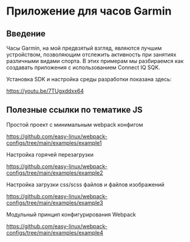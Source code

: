 # Приложение для часов Garmin

## Введение

Часы Garmin, на мой предвзятый взгляд, являются лучшим устройством, позволяющим отслежить активность при занятиях различными видами спорта. В этих примерам мы разбираемся как создавать приложения с использованием Connect IQ SQK.

Установка SDK и настройка среды разработки показана здесь:

https://youtu.be/7TUgxddxx64


## Полезные ссылки по тематике JS
Простой проект с минимальным webpack конфигом

https://github.com/easy-linux/webpack-configs/tree/main/examples/example1

Настройка горячей перезагрузки

https://github.com/easy-linux/webpack-configs/tree/main/examples/example2

Настройка загрузки css/scss файлов и файлов изображений

https://github.com/easy-linux/webpack-configs/tree/main/examples/example3

Модульный принцип конфигурирования Webpack

https://github.com/easy-linux/webpack-configs/tree/main/examples/example4
